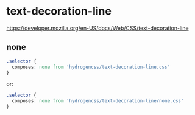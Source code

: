 # text-decoration-line

https://developer.mozilla.org/en-US/docs/Web/CSS/text-decoration-line

## none
```css
.selector {
  composes: none from 'hydrogencss/text-decoration-line.css'
}
```

or:
```css
.selector {
  composes: none from 'hydrogencss/text-decoration-line/none.css'
}
```

